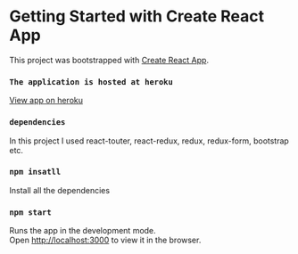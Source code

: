 # Getting Started with Create React App

This project was bootstrapped with [Create React App](https://github.com/facebook/create-react-app).

### `The application is hosted at heroku`
[View app on heroku](https://resumebuilderapp.netlify.app/)

### `dependencies`

In this project I used react-touter, react-redux, redux, redux-form, bootstrap etc.


### `npm insatll`

Install all the dependencies

### `npm start`

Runs the app in the development mode.\
Open [http://localhost:3000](http://localhost:3000) to view it in the browser.

